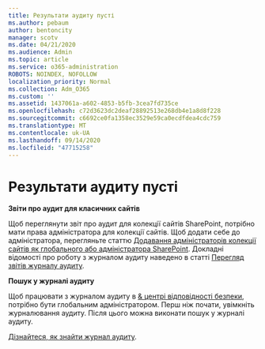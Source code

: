 ```yaml
---
title: Результати аудиту пусті
ms.author: pebaum
author: bentoncity
manager: scotv
ms.date: 04/21/2020
ms.audience: Admin
ms.topic: article
ms.service: o365-administration
ROBOTS: NOINDEX, NOFOLLOW
localization_priority: Normal
ms.collection: Adm_O365
ms.custom: ''
ms.assetid: 1437061a-a602-4853-b5fb-3cea7fd735ce
ms.openlocfilehash: c72d3623dc2deaf28892513e268db4e1a8d8f228
ms.sourcegitcommit: c6692ce0fa1358ec3529e59ca0ecdfdea4cdc759
ms.translationtype: MT
ms.contentlocale: uk-UA
ms.lasthandoff: 09/14/2020
ms.locfileid: "47715258"
---
```

# <a name="auditing-results-are-blank"></a>Результати аудиту пусті

 **Звіти про аудит для класичних сайтів**
  
Щоб переглянути звіт про аудит для колекції сайтів SharePoint, потрібно мати права адміністратора для колекції сайтів. Щоб додати себе до адміністратора, перегляньте статтю [Додавання адміністраторів колекції сайтів як глобального або адміністратора SharePoint](https://go.microsoft.com/fwlink/?linkid=869390). Докладні відомості про роботу з журналом аудиту наведено в статті [Перегляд звітів журналу аудиту](https://go.microsoft.com/fwlink/?linkid=395237). 
  
 **Пошук у журналі аудиту**
  
Щоб працювати з журналом аудиту в [ &amp; центрі відповідності безпеки](https://protection.office.com), потрібно бути глобальним адміністратором. Перш ніж почати, увімкніть журналювання аудиту. Після цього можна виконати пошук у журналі аудиту. 
  
[Дізнайтеся, як знайти журнал аудиту](https://go.microsoft.com/fwlink/?linkid=708432).
  

